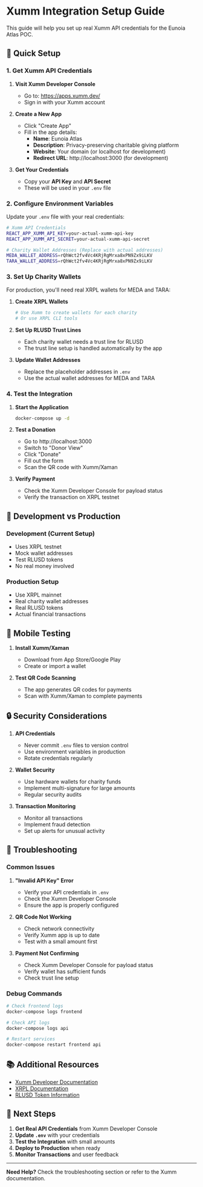 # Xumm Integration Setup Guide

This guide will help you set up real Xumm API credentials for the Eunoia Atlas POC.

## 🚀 Quick Setup

### 1. Get Xumm API Credentials

1. **Visit Xumm Developer Console**
   - Go to: https://apps.xumm.dev/
   - Sign in with your Xumm account

2. **Create a New App**
   - Click "Create App"
   - Fill in the app details:
     - **Name**: Eunoia Atlas
     - **Description**: Privacy-preserving charitable giving platform
     - **Website**: Your domain (or localhost for development)
     - **Redirect URL**: http://localhost:3000 (for development)

3. **Get Your Credentials**
   - Copy your **API Key** and **API Secret**
   - These will be used in your `.env` file

### 2. Configure Environment Variables

Update your `.env` file with your real credentials:

```bash
# Xumm API Credentials
REACT_APP_XUMM_API_KEY=your-actual-xumm-api-key
REACT_APP_XUMM_API_SECRET=your-actual-xumm-api-secret

# Charity Wallet Addresses (Replace with actual addresses)
MEDA_WALLET_ADDRESS=rQhWct2fv4Vc4KRjRgMrxa8xPN9Zx9iLKV
TARA_WALLET_ADDRESS=rQhWct2fv4Vc4KRjRgMrxa8xPN9Zx9iLKV
```

### 3. Set Up Charity Wallets

For production, you'll need real XRPL wallets for MEDA and TARA:

1. **Create XRPL Wallets**
   ```bash
   # Use Xumm to create wallets for each charity
   # Or use XRPL CLI tools
   ```

2. **Set Up RLUSD Trust Lines**
   - Each charity wallet needs a trust line for RLUSD
   - The trust line setup is handled automatically by the app

3. **Update Wallet Addresses**
   - Replace the placeholder addresses in `.env`
   - Use the actual wallet addresses for MEDA and TARA

### 4. Test the Integration

1. **Start the Application**
   ```bash
   docker-compose up -d
   ```

2. **Test a Donation**
   - Go to http://localhost:3000
   - Switch to "Donor View"
   - Click "Donate"
   - Fill out the form
   - Scan the QR code with Xumm/Xaman

3. **Verify Payment**
   - Check the Xumm Developer Console for payload status
   - Verify the transaction on XRPL testnet

## 🔧 Development vs Production

### Development (Current Setup)
- Uses XRPL testnet
- Mock wallet addresses
- Test RLUSD tokens
- No real money involved

### Production Setup
- Use XRPL mainnet
- Real charity wallet addresses
- Real RLUSD tokens
- Actual financial transactions

## 📱 Mobile Testing

1. **Install Xumm/Xaman**
   - Download from App Store/Google Play
   - Create or import a wallet

2. **Test QR Code Scanning**
   - The app generates QR codes for payments
   - Scan with Xumm/Xaman to complete payments

## 🔒 Security Considerations

1. **API Credentials**
   - Never commit `.env` files to version control
   - Use environment variables in production
   - Rotate credentials regularly

2. **Wallet Security**
   - Use hardware wallets for charity funds
   - Implement multi-signature for large amounts
   - Regular security audits

3. **Transaction Monitoring**
   - Monitor all transactions
   - Implement fraud detection
   - Set up alerts for unusual activity

## 🐛 Troubleshooting

### Common Issues

1. **"Invalid API Key" Error**
   - Verify your API credentials in `.env`
   - Check the Xumm Developer Console
   - Ensure the app is properly configured

2. **QR Code Not Working**
   - Check network connectivity
   - Verify Xumm app is up to date
   - Test with a small amount first

3. **Payment Not Confirming**
   - Check Xumm Developer Console for payload status
   - Verify wallet has sufficient funds
   - Check trust line setup

### Debug Commands

```bash
# Check frontend logs
docker-compose logs frontend

# Check API logs
docker-compose logs api

# Restart services
docker-compose restart frontend api
```

## 📚 Additional Resources

- [Xumm Developer Documentation](https://xumm.readme.io/)
- [XRPL Documentation](https://xrpl.org/docs/)
- [RLUSD Token Information](https://xrpl.org/docs/tokens/)

## 🎯 Next Steps

1. **Get Real API Credentials** from Xumm Developer Console
2. **Update `.env`** with your credentials
3. **Test the Integration** with small amounts
4. **Deploy to Production** when ready
5. **Monitor Transactions** and user feedback

---

**Need Help?** Check the troubleshooting section or refer to the Xumm documentation. 